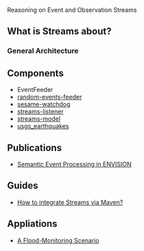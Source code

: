Reasoning on Event and Observation Streams

## What is Streams about? ##

### General Architecture ###

## Components ##

  * EventFeeder
  * [random-events-feeder](RandomEventsFeeder.md)
  * [sesame-watchdog](SesameWatchdog.md)
  * [streams-listener](StreamsListener.md)
  * [streams-model](StreamsModel.md)
  * [usgs\_earthquakes](USGSEarthquakes.md)

## Publications ##
  * [Semantic Event Processing in ENVISION](SemanticEventProcessingInENVISION.md)

## Guides ##
  * [How to integrate Streams via Maven?](HowToIntegrateStreamsViaMaven.md)

## Appliations ##

  * [A Flood-Monitoring Scenario](AFloodMonitoringScenario.md)